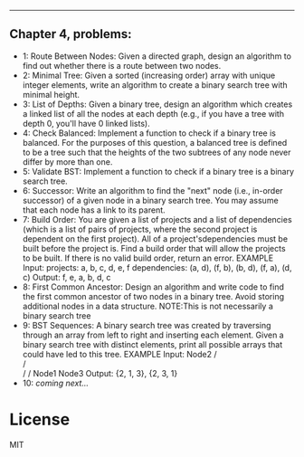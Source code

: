 ------------
Chapter 4, problems:
------------

* 1: Route Between Nodes: Given a directed graph, design an algorithm to find out whether there is a
     route between two nodes.
* 2: Minimal Tree: Given a sorted (increasing order) array with unique integer elements, write an algorithm to create 
     a binary search tree with minimal height.
* 3: List of Depths: Given a binary tree, design an algorithm which creates a linked list of all the nodes
     at each depth (e.g., if you have a tree with depth 0, you'll have 0 linked lists).
* 4: Check Balanced: Implement a function to check if a binary tree is balanced. For the purposes of
     this question, a balanced tree is defined to be a tree such that the heights of the two subtrees of any
     node never differ by more than one.
* 5: Validate BST: Implement a function to check if a binary tree is a binary search tree.
* 6: Successor: Write an algorithm to find the "next" node (i.e., in-order successor) of a given node in a
     binary search tree. You may assume that each node has a link to its parent.
* 7: Build Order: You are given a list of projects and a list of dependencies (which is a list of pairs of
     projects, where the second project is dependent on the first project). All of a project'sdependencies
     must be built before the project is. Find a build order that will allow the projects to be built. If there
     is no valid build order, return an error.
     EXAMPLE
     Input:
     projects: a, b, c, d, e, f
     dependencies: (a, d), (f, b), (b, d), (f, a), (d, c)
     Output: f, e, a, b, d, c
* 8: First Common Ancestor: Design an algorithm and write code to find the first common ancestor
     of two nodes in a binary tree. Avoid storing additional nodes in a data structure. NOTE:This is not
     necessarily a binary search tree
* 9: BST Sequences: A binary search tree was created by traversing through an array from left to right
     and inserting each element. Given a binary search tree with distinct elements, print all possible
     arrays that could have led to this tree.
     EXAMPLE
     Input:
                   Node2
                  /    \
                 /      \
                \/      \/
               Node1   Node3
     Output: {2, 1, 3}, {2, 3, 1}
* 10: _coming next..._

# License

MIT
